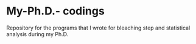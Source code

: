 # My-Ph.D.- codings
 Repository for the programs that I wrote for bleaching step and statistical analysis during my Ph.D.
